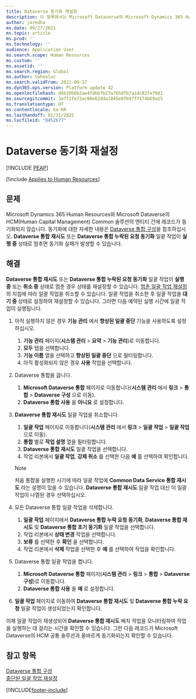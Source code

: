 ```yaml
---
title: Dataverse 동기화 재설정
description: 이 항목에서는 Microsoft Dataverse의 Microsoft Dynamics 365 Human Resources와 HCM(Human Capital Management) 공통 솔루션 간에 올바르게 동기화되지 않는 레코드를 해결하는 방법에 대해 설명합니다.
author: jaredha
ms.date: 09/27/2021
ms.topic: article
ms.prod: ''
ms.technology: ''
audience: Application User
ms.search.scope: Human Resources
ms.custom: ''
ms.assetid: ''
ms.search.region: Global
ms.author: twheeloc
ms.search.validFrom: 2021-09-27
ms.dyn365.ops.version: Platform update 42
ms.openlocfilehash: d6b20b6b2ae4fdbbfb27a765dfb7a1dc82fe7981
ms.sourcegitcommit: 3a7f1fe72ac08e62dda1045e0fb97f7174b69a25
ms.translationtype: HT
ms.contentlocale: ko-KR
ms.lasthandoff: 01/31/2022
ms.locfileid: "8452677"
---
```

# <a name="reset-dataverse-synchronization"></a>Dataverse 동기화 재설정


[!INCLUDE [PEAP](../includes/peap-2.md)]

[!include [Applies to Human Resources](../includes/applies-to-hr.md)]

## <a name="issue"></a>문제

Microsoft Dynamics 365 Human Resources와 Microsoft Dataverse의 HCM(Human Capital Management) Common 솔루션의 엔티티 간에 레코드가 동기화되지 않습니다. 동기화에 대한 자세한 내용은 [Dataverse 통합 구성](hr-admin-integration-common-data-service.md)을 참조하십시오. **Dataverse 통합 재시도** 또는 **Dataverse 통합 누락된 요청 동기화** 일괄 작업이 **실행 중** 상태로 멈추면 동기화 실패가 발생할 수 있습니다.

## <a name="resolution"></a>해결

**Dataverse 통합 재시도** 또는 **Dataverse 통합 누락된 요청 동기화** 일괄 작업이 **실행 중** 또는 **취소 중** 상태로 멈춘 경우 상태를 재설정할 수 있습니다. [멈춘 일괄 작업 재설정](hr-admin-troubleshooting-batch-execution.md)의 지침에 따라 일괄 작업을 취소할 수 있습니다. 일괄 작업을 취소한 후 일괄 작업을 **대기 중** 상태로 설정하여 재설정할 수 있습니다. 그러면 다음 예약된 실행 시간에 일괄 작업이 실행됩니다.

1. 아직 실행하지 않은 경우 **기능 관리** 에서 **향상된 일괄 중단** 기능을 사용하도록 설정하십시오.
   1. **기능 관리** 페이지(**시스템 관리** > **요약** > **기능 관리**)로 이동합니다.
   2. **모두** 탭을 선택합니다.
   3. **기능 이름** 열을 선택하고 **향상된 일괄 중단** 으로 필터링합니다.
   4. 아직 활성화되지 않은 경우 **사용** 작업을 선택합니다.

2. Dataverse 통합을 끕니다.
   1. **Microsoft Dataverse 통합** 페이지로 이동합니다(**시스템 관리** 에서 **링크** > **통합** > **Dataverse 구성** 으로 이동).
   2. **Dataverse 통합 사용** 을 **아니요** 로 설정합니다.

3. **Dataverse 통합 재시도** 일괄 작업을 취소합니다.
   1. **일괄 작업** 페이지로 이동합니다(**시스템 관리** 에서 **링크** > **일괄 작업** > **일괄 작업** 으로 이동).
   2. **통합** 별로 **작업 설명** 열을 필터링합니다.
   3. **Dataverse 통합 재시도** 일괄 작업을 선택합니다.
   4. 작업 리본에서 **일괄 작업**, **강제 취소** 를 선택한 다음 **예** 를 선택하여 확인합니다.

   > [!NOTE]
   > 처음 통합을 실행한 시기에 따라 일괄 작업에 **Common Data Service 통합 재시도** 라는 설명이 있을 수 있습니다. **Dataverse 통합 재시도** 일괄 작업 대신 이 일괄 작업이 나열된 경우 선택하십시오.

4. 모든 Dataverse 통합 일괄 작업을 삭제합니다.
   1. **일괄 작업** 페이지에서 **Dataverse 통합 누락 요청 동기화**, **Dataverse 통합 재시도** 및 **Dataverse 통합 초기 동기화** 일괄 작업을 선택합니다.
   2. 작업 리본에서 **상태 변경** 작업을 선택합니다. 
   3. **보류** 를 선택한 후 **확인** 을 선택합니다.
   4. 작업 리본에서 **삭제** 작업을 선택한 후 **예** 를 선택하여 작업을 확인합니다.

5. Dataverse 통합 일괄 작업을 켭니다.
   1. **Microsoft Dataverse 통합** 페이지(**시스템 관리** > **링크** > **통합** > **Dataverse 구성**)로 이동합니다.
   2. **Dataverse 통합 사용** 을 **예** 로 설정합니다.

6. **일괄 작업** 페이지로 이동하여 **Dataverse 통합 재시도** 및 **Dataverse 통합 누락 요청** 일괄 작업이 생성되었는지 확인합니다.

이제 일괄 작업이 재생성되어 **Dataverse 통합 재시도** 배치 작업을 모니터링하여 작업을 실행하는 데 걸리는 시간을 확인할 수 있습니다. 그런 다음 레코드가 Microsoft Dataverse의 HCM 공통 솔루션과 올바르게 동기화되는지 확인할 수 있습니다.

## <a name="see-also"></a>참고 항목

[Dataverse 통합 구성](hr-admin-integration-common-data-service.md)<br>
[중단된 일괄 작업 재설정](hr-admin-troubleshooting-batch-execution.md)


[!INCLUDE[footer-include](../includes/footer-banner.md)]
